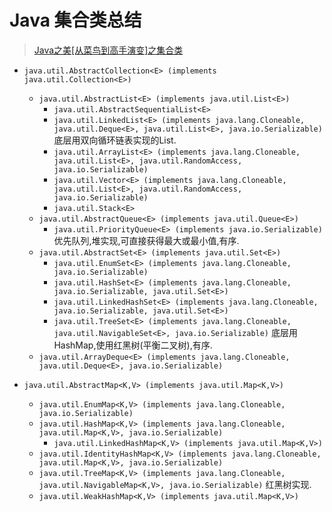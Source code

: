 Java 集合类总结
==========
> [Java之美[从菜鸟到高手演变]之集合类](http://blog.csdn.net/zhangerqing/article/details/8122075)

- `java.util.AbstractCollection<E> (implements java.util.Collection<E>)`
    - `java.util.AbstractList<E> (implements java.util.List<E>)`
        - `java.util.AbstractSequentialList<E>`
        - `java.util.LinkedList<E> (implements java.lang.Cloneable, java.util.Deque<E>, java.util.List<E>, java.io.Serializable)` 底层用双向循环链表实现的List.
        - `java.util.ArrayList<E> (implements java.lang.Cloneable, java.util.List<E>, java.util.RandomAccess, java.io.Serializable)`
        - `java.util.Vector<E> (implements java.lang.Cloneable, java.util.List<E>, java.util.RandomAccess, java.io.Serializable)`
        - `java.util.Stack<E>`
    - `java.util.AbstractQueue<E> (implements java.util.Queue<E>)`
        - `java.util.PriorityQueue<E> (implements java.io.Serializable)` 优先队列,堆实现,可直接获得最大或最小值,有序.
    - `java.util.AbstractSet<E> (implements java.util.Set<E>)`
        - `java.util.EnumSet<E> (implements java.lang.Cloneable, java.io.Serializable)`
        - `java.util.HashSet<E> (implements java.lang.Cloneable, java.io.Serializable, java.util.Set<E>)`
        - `java.util.LinkedHashSet<E> (implements java.lang.Cloneable, java.io.Serializable, java.util.Set<E>)`
        - `java.util.TreeSet<E> (implements java.lang.Cloneable, java.util.NavigableSet<E>, java.io.Serializable)` 底层用 HashMap,使用红黑树(平衡二叉树),有序.
    - `java.util.ArrayDeque<E> (implements java.lang.Cloneable, java.util.Deque<E>, java.io.Serializable)`

- `java.util.AbstractMap<K,V> (implements java.util.Map<K,V>)`
    - `java.util.EnumMap<K,V> (implements java.lang.Cloneable, java.io.Serializable)`
    - `java.util.HashMap<K,V> (implements java.lang.Cloneable, java.util.Map<K,V>, java.io.Serializable)`
        - `java.util.LinkedHashMap<K,V> (implements java.util.Map<K,V>)`
    - `java.util.IdentityHashMap<K,V> (implements java.lang.Cloneable, java.util.Map<K,V>, java.io.Serializable)`
    - `java.util.TreeMap<K,V> (implements java.lang.Cloneable, java.util.NavigableMap<K,V>, java.io.Serializable)` 红黑树实现.
    - `java.util.WeakHashMap<K,V> (implements java.util.Map<K,V>)`

